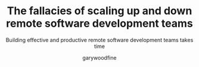 ---
title: The fallacies of scaling up and down remote software development teams
subtitle: Building effective and productive remote software development teams takes time
description: Common challenges of scaling up remote software development teams usually has nothing to do with technical proficiency
category: API Development
summary: Building effective software development teams take time, effort and 
featureImage:
  url: v1690313878/api-gateway_r7vd0m.jpg
  title: API Gateway Pattern
author: garywoodfine
publishDate: 10 June 2023
publishDateTime: 2023-06-10:17:30
---